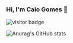 ### Hi, I'm Caio Gomes 👋

![visitor badge](https://visitor-badge.glitch.me/badge?page_id=caioc.visitor-badge)

![Anurag's GitHub stats](https://github-readme-stats.vercel.app/api?username=caioc&show_icons=true&theme=chartreuse-dark&count_private=true)


<!--
**caioc/caioc** is a ✨ _special_ ✨ repository because its `README.md` (this file) appears on your GitHub profile.

Here are some ideas to get you started:

- 🔭 I’m currently working on ...
- 🌱 I’m currently learning ...
- 👯 I’m looking to collaborate on ...
- 🤔 I’m looking for help with ...
- 💬 Ask me about ...
- 📫 How to reach me: ...
- 😄 Pronouns: ...
- ⚡ Fun fact: ...
-->
